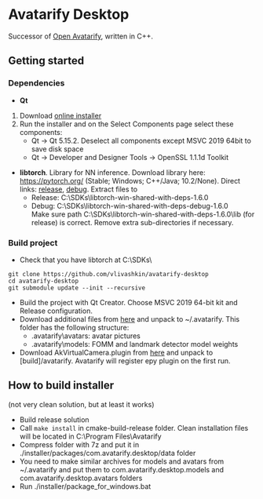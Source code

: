 # Avatarify Desktop

Successor of [Open Avatarify](https://github.com/alievk/avatarify), written in C++.


## Getting started
<!--
### Notes
* **VS compiler**. Precompiled libtorch libraries are built with VS compiler. Libtorch sources compile without errors with VS compiler, but mingw causes errors. It seems reasonable to buy a license for VS compiler than make libtorch support for mingw.

* **AKVitrualCamera**. We use my fork of [AKVitrualCamera](https://github.com/vlivashkin/akvirtualcamera) to support vcam. It has GNUv3 license, can we use it? In the fork, I've added CMake support for Windows (you'll need to add MacOS support). You also need to rename all stuff there (e.g. service name) to avoid collision with Webcamoid.
-->

### Dependencies
* **Qt**
1. Download [online installer](https://www.qt.io/download-open-source?hsCtaTracking=9f6a2170-a938-42df-a8e2-a9f0b1d6cdce%7C6cb0de4f-9bb5-4778-ab02-bfb62735f3e5)
1. Run the installer and on the Select Components page select these components:
    * Qt -> Qt 5.15.2. Deselect all components except MSVC 2019 64bit to save disk space
    * Qt -> Developer and Designer Tools -> OpenSSL 1.1.1d Toolkit

* **libtorch**. Library for NN inference. Download library here: https://pytorch.org/ (Stable; Windows; C++/Java; 10.2/None). Direct links: [release](https://download.pytorch.org/libtorch/cu102/libtorch-win-shared-with-deps-1.6.0.zip), [debug](https://download.pytorch.org/libtorch/cu102/libtorch-win-shared-with-deps-debug-1.6.0.zip). Extract files to
    * Release: C:\\SDKs\\libtorch-win-shared-with-deps-1.6.0
    * Debug: C:\\SDKs\\libtorch-win-shared-with-deps-debug-1.6.0  
 Make sure path C:\\SDKs\\libtorch-win-shared-with-deps-1.6.0\lib (for release) is correct. Remove extra sub-directories if necessary.  

<!--
* **libyuv**. Library for fast frame format conversion, e.g. YUYV -> RGB. [Official manual](https://chromium.googlesource.com/libyuv/libyuv/+/HEAD/docs/getting_started.md).
  
* **dlib**. Library for fast face tracking (needed by kalman crop). [Link](https://github.com/davisking/dlib/releases/tag/v19.21).

* **eigen3**. Library for fast matrix computations (needed by kalman crop). [Link](http://eigen.tuxfamily.org/index.php?title=Main_Page).

* **OpenSSL**. StackOverflow answer:
	```
	On Windows if you install Qt via online installer, you can select OpenSSL Toolkit as an optional component.
	This should provide you with the version definitely compatible with your Qt.
	If you haven't checked it during installation, you can rerun C:\Qt\MaintenanceTool.exe and select Add or remove components.
	OpenSSL Toolkit is located under the Developer and Designer Tools section, it is the last entry.
	However, there's a note in the sidebar:
	Qt installer doesn't set up OpenSSL environment. User needs to define the path and environment variables.
	So once installed, you should add the directory with the DLLs to the PATH environment variable or place the needed DLLs near the .exe file (copy them to the debug and release directories of your project).
	The directory is located at C:\Qt\Tools\OpenSSL\Win_x64\bin (or Win_x86 if you need 32-bit version). The DLLs are named libssl-1_1-x64.dll and libcrypto-1_1-x64.dll in my case.
	But this wasn't enough to deploy it to another machine, after copying it all I got the same error again.
	The reason came out to be that OpenSSL DLLs depend on another MSVC runtime version than the Qt app itself, and these errors go unreported.
	Open these DLLs in Dependency Walker to find out what's missing. In my case it was MSVCR100.dll, so I had to install MSVC 2010 Redistributable x64 (x86 is here).
	```
-->

### Build project
* Check that you have libtorch at C:\\SDKs\\
```
git clone https://github.com/vlivashkin/avatarify-desktop
cd avatarify-desktop
git submodule update --init --recursive
```
* Build the project with Qt Creator. Choose MSVC 2019 64-bit kit and Release configuration.
* Download additional files from [here](https://avatarify-desktop.s3.amazonaws.com/.avatarify.zip) and unpack to ~/.avatarify. This folder has the following structure:
  * .avatarify\avatars: avatar pictures
  * .avatarify\models: FOMM and landmark detector model weights
* Download AkVirtualCamera.plugin from [here](https://avatarify-desktop.s3.amazonaws.com/AkVirtualCamera.plugin.zip) and unpack to [build]/avatarify. Avatarify will register еру plugin on the first run.

## How to build installer
(not very clean solution, but at least it works)

* Build release solution
* Call `make install` in cmake-build-release folder. Clean installation files will be located in C:\\Program Files\\Avatarify
* Compress folder with 7z and put it in ./installer/packages/com.avatarify.desktop/data folder
* You need to make similar archives for models and avatars from ~/.avatarify and put them to com.avatarify.desktop.models and com.avatarify.desktop.avatars folders
* Run ./installer/package_for_windows.bat
